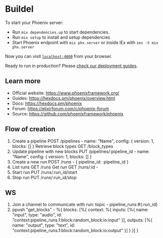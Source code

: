 # Buildel

To start your Phoenix server:

- Run `mix dependencies.up` to start dependencies.
- Run `mix setup` to install and setup dependencies
- Start Phoenix endpoint with `mix phx.server` or inside IEx with `iex -S mix phx.server`

Now you can visit [`localhost:4000`](http://localhost:4000) from your browser.

Ready to run in production? Please [check our deployment guides](https://hexdocs.pm/phoenix/deployment.html).


## Learn more

- Official website: https://www.phoenixframework.org/
- Guides: https://hexdocs.pm/phoenix/overview.html
- Docs: https://hexdocs.pm/phoenix
- Forum: https://elixirforum.com/c/phoenix-forum
- Source: https://github.com/phoenixframework/phoenix

## Flow of creation

1. Create a pipeline POST /pipelines - name: "Name", config: { version: 1, blocks: [] }
   Retrieve block types GET /block_types
2. Update pipeline with new blocks PUT /pipelines/:pipeline_id - name: "Name", config: { version: 1, blocks: [] }
3. Create a new run POST /runs - { pipeline_id: :pipeline_id }
4. List runs GET /runs
   Get run GET /runs/:id -
5. Start run PUT /runs/:run_id/start
6. Stop run PUT /runs/:run_id/stop

## WS

1. Join a channel to communicate with run: topic - pipeline_runs:#{:run_id}
2. ppush "get_blocks" - %{ blocks: [%{ context: %{ inputs: [%{ name: "input", type: "audio", id: "context:pipeline_runs.1:block:random_block:io:input" }], outputs: [%{ name: "output", type: "text", id: "context:pipeline_runs.1:block:random_block:io:output" }] } }] }
